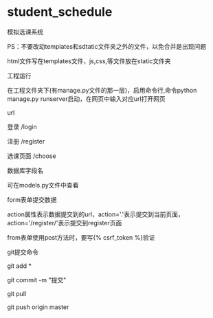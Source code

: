 # student_schedule
模拟选课系统

PS：不要改动templates和sdtatic文件夹之外的文件，以免合并是出现问题

html文件写在templates文件，js,css,等文件放在static文件夹



工程运行




在工程文件夹下(有manage.py文件的那一层)，启用命令行,命令python manage.py runserver启动，在网页中输入对应url打开网页

url


登录 /login


注册 /register


选课页面 /choose




数据库字段名


可在models.py文件中查看



form表单提交数据


action属性表示数据提交到的url，action='.'表示提交到当前页面，action='/register/'表示提交到register页面


from表单使用post方法时，要写{% csrf_token %}验证



git提交命令


git add *


git commit -m "提交"


git pull


git push origin master

